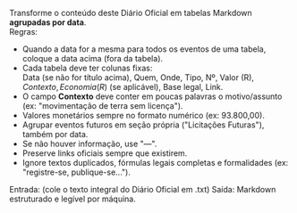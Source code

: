 Transforme o conteúdo deste Diário Oficial em tabelas Markdown **agrupadas por data**.  
Regras:  
- Quando a data for a mesma para todos os eventos de uma tabela, coloque a data acima (fora da tabela).  
- Cada tabela deve ter colunas fixas:  
  Data (se não for título acima), Quem, Onde, Tipo, Nº, Valor (R$), Contexto, Economia (R$) (se aplicável), Base legal, Link.  
- O campo **Contexto** deve conter em poucas palavras o motivo/assunto (ex: "movimentação de terra sem licença").  
- Valores monetários sempre no formato numérico (ex: 93.800,00).  
- Agrupar eventos futuros em seção própria ("Licitações Futuras"), também por data.  
- Se não houver informação, use "—".  
- Preserve links oficiais sempre que existirem.  
- Ignore textos duplicados, fórmulas legais completas e formalidades (ex: "registre-se, publique-se...").  

Entrada: (cole o texto integral do Diário Oficial em .txt)
Saída: Markdown estruturado e legível por máquina.